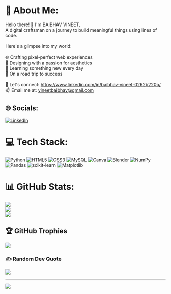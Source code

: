 # 💫 About Me:
Hello there! 👋 I'm BAIBHAV VINEET,<br>A digital craftsman on a journey to build meaningful things using lines of code. <br><br>Here's a glimpse into my world:<br><br>🌐 Crafting pixel-perfect web experiences<br>🎨 Designing with a passion for aesthetics<br>🌱 Learning something new every day<br>🚗 On a road trip to success<br><br>💬 Let's connect: https://www.linkedin.com/in/baibhav-vineet-0262b220b/<br>📫 Email me at: vineetbaibhav@gmail.com<br>


## 🌐 Socials:
[![LinkedIn](https://img.shields.io/badge/LinkedIn-%230077B5.svg?logo=linkedin&logoColor=white)](https://linkedin.com/in/https://www.linkedin.com/in/baibhav-vineet-0262b220b/) 

# 💻 Tech Stack:
![Python](https://img.shields.io/badge/python-3670A0?style=plastic&logo=python&logoColor=ffdd54) ![HTML5](https://img.shields.io/badge/html5-%23E34F26.svg?style=plastic&logo=html5&logoColor=white) ![CSS3](https://img.shields.io/badge/css3-%231572B6.svg?style=plastic&logo=css3&logoColor=white) ![MySQL](https://img.shields.io/badge/mysql-%2300000f.svg?style=plastic&logo=mysql&logoColor=white) ![Canva](https://img.shields.io/badge/Canva-%2300C4CC.svg?style=plastic&logo=Canva&logoColor=white) ![Blender](https://img.shields.io/badge/blender-%23F5792A.svg?style=plastic&logo=blender&logoColor=white) ![NumPy](https://img.shields.io/badge/numpy-%23013243.svg?style=plastic&logo=numpy&logoColor=white) ![Pandas](https://img.shields.io/badge/pandas-%23150458.svg?style=plastic&logo=pandas&logoColor=white) ![scikit-learn](https://img.shields.io/badge/scikit--learn-%23F7931E.svg?style=plastic&logo=scikit-learn&logoColor=white) ![Matplotlib](https://img.shields.io/badge/Matplotlib-%23ffffff.svg?style=plastic&logo=Matplotlib&logoColor=black)
# 📊 GitHub Stats:
![](https://github-readme-stats.vercel.app/api?username=Baibhav-Vineet&theme=radical&hide_border=false&include_all_commits=false&count_private=false)<br/>
![](https://github-readme-streak-stats.herokuapp.com/?user=Baibhav-Vineet&theme=radical&hide_border=false)<br/>
![](https://github-readme-stats.vercel.app/api/top-langs/?username=Baibhav-Vineet&theme=radical&hide_border=false&include_all_commits=false&count_private=false&layout=compact)

## 🏆 GitHub Trophies
![](https://github-profile-trophy.vercel.app/?username=Baibhav-Vineet&theme=dracula&no-frame=false&no-bg=false&margin-w=4)

### ✍️ Random Dev Quote
![](https://quotes-github-readme.vercel.app/api?type=horizontal&theme=radical)

---
[![](https://visitcount.itsvg.in/api?id=Baibhav-Vineet&icon=4&color=8)](https://visitcount.itsvg.in)

<!-- Proudly created with GPRM ( https://gprm.itsvg.in ) -->
